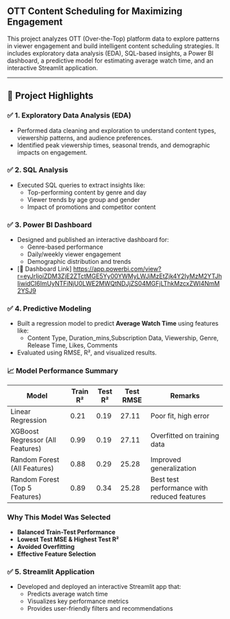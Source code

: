 ## OTT Content Scheduling for Maximizing Engagement

This project analyzes OTT (Over-the-Top) platform data to explore patterns in viewer engagement and build intelligent content scheduling strategies. It includes exploratory data analysis (EDA), SQL-based insights, a Power BI dashboard, a predictive model for estimating average watch time, and an interactive Streamlit application.

---

## 📌 Project Highlights

### ✅ 1. Exploratory Data Analysis (EDA)
- Performed data cleaning and exploration to understand content types, viewership patterns, and audience preferences.
- Identified peak viewership times, seasonal trends, and demographic impacts on engagement.

### ✅ 2. SQL Analysis
- Executed SQL queries to extract insights like:
  - Top-performing content by genre and day
  - Viewer trends by age group and gender
  - Impact of promotions and competitor content

### ✅ 3. Power BI Dashboard
- Designed and published an interactive dashboard for:
  - Genre-based performance
  - Daily/weekly viewer engagement
  - Demographic distribution and trends
- [🔗 Dashboard Link]
  https://app.powerbi.com/view?r=eyJrIjoiZDM3ZjE2ZTctMGE5Yy00YWMyLWJiMzEtZjk4Y2IyMzM2YTJhIiwidCI6ImUyNTFiNjU0LWE2MWQtNDJjZS04MGFjLThkMzcxZWI4NmM2YSJ9

### ✅ 4. Predictive Modeling
- Built a regression model to predict **Average Watch Time** using features like:
  - Content Type, Duration_mins,Subscription Data, Viewership, Genre, Release Time, Likes, Comments
- Evaluated using RMSE, R², and visualized results.
  
### 📈 Model Performance Summary

| Model                          | Train R² | Test R² | Test RMSE | Remarks                          |
|-------------------------------|----------|---------|-----------|-----------------------------------|
| Linear Regression             | 0.21     | 0.19    | 27.11     | Poor fit, high error               |
| XGBoost Regressor (All Features) | 0.99     | 0.19    | 27.11  | Overfitted on training data        |
| Random Forest (All Features)  | 0.88     | 0.29    | 25.28     | Improved generalization            |
| Random Forest (Top 5 Features)| 0.89     | 0.34    | 25.28     | Best test performance with reduced features |

### Why This Model Was Selected

- **Balanced Train-Test Performance**  
- **Lowest Test MSE & Highest Test R²**  
- **Avoided Overfitting**  
- **Effective Feature Selection**

### ✅ 5. Streamlit Application
- Developed and deployed an interactive Streamlit app that:
  - Predicts average watch time
  - Visualizes key performance metrics
  - Provides user-friendly filters and recommendations





